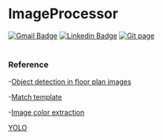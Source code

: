 # ImageProcessor

[![Gmail Badge](https://img.shields.io/badge/Gmail-d14836?style=flat-square&logo=Gmail&logoColor=white&link=mailto:reejugn.kim@gmail.com)](mailto:reejung.kim@gmail.com)
[![Linkedin Badge](https://img.shields.io/badge/-LinkedIn-blue?style=flat-square&logo=Linkedin&logoColor=white&link=www.linkedin.com/in/reejungkim/)](https://www.linkedin.com/in/reejungkim/)
[![Git page](http://img.shields.io/badge/-Portfolio-black?style=flat-square&logo=github&link=https://reejungkim.github.io/)](https://reejungkim.github.io/)
<br></br>

### Reference

-[Object detection in floor plan images](https://github.com/dwnsingh/Object-Detection-in-Floor-Plan-Images)

-[Match template](https://bebeyum.tistory.com/93)

-[Image color extraction](https://towardsdatascience.com/image-color-extraction-with-python-in-4-steps-8d9370d9216e)

[YOLO](https://pjreddie.com/darknet/yolo/)
